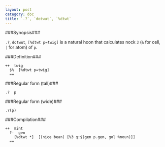 ```yaml
---
layout: post
category: doc
title: `.?`, `dotwut`, `%dtwt`
---
```


###Synopsis###

`.?`, `dotwut`, `[%dtwt p=twig]` is a natural hoon that
calculates nock `3` (`&` for cell, `|` for atom) of `p`.

###Definition###

    ++  twig  
      $%  [%dtwt p=twig]
      ==

###Regular form (tall)###

    .?  p

###Regular form (wide)###

    .?(p)

###Compilation###
    
    ++  mint
      ?-  gen
        [%dtwt *]  [(nice bean) [%3 q:$(gen p.gen, gol %noun)]]
      ==

